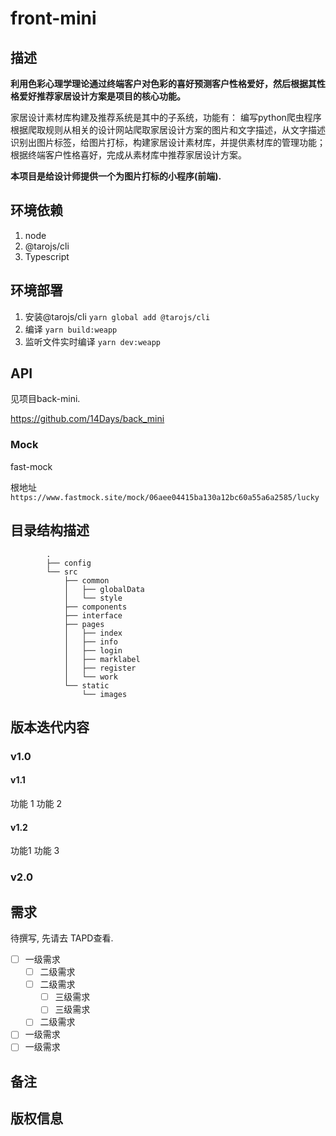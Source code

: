 # front-mini

## 描述

**利用色彩心理学理论通过终端客户对色彩的喜好预测客户性格爱好，然后根据其性格爱好推荐家居设计方案是项目的核心功能。**

家居设计素材库构建及推荐系统是其中的子系统，功能有：
编写python爬虫程序根据爬取规则从相关的设计网站爬取家居设计方案的图片和文字描述，从文字描述识别出图片标签，给图片打标，构建家居设计素材库，并提供素材库的管理功能；根据终端客户性格喜好，完成从素材库中推荐家居设计方案。

**本项目是给设计师提供一个为图片打标的小程序(前端).**

## 环境依赖
1. node
2. @tarojs/cli
3. Typescript

## 环境部署

1. 安装@tarojs/cli
	`yarn global add @tarojs/cli`
2. 编译
	`yarn build:weapp`
3. 监听文件实时编译
	`yarn dev:weapp`

## API

见项目back-mini.

https://github.com/14Days/back_mini

### Mock

fast-mock

根地址`https://www.fastmock.site/mock/06aee04415ba130a12bc60a55a6a2585/lucky`



## 目录结构描述

			.
			├── config
			└── src
				├── common
				│   ├── globalData
				│   └── style
				├── components
				├── interface
				├── pages
				│   ├── index
				│   ├── info
				│   ├── login
				│   ├── marklabel
				│   ├── register
				│   └── work
				└── static
	    			└── images

## 版本迭代内容

### v1.0

#### v1.1
功能 1
功能 2

#### v1.2
功能1
功能 3
### v2.0

## 需求

待撰写, 先请去 TAPD查看.

- [ ] 一级需求
	- [ ] 二级需求
	- [ ] 二级需求
		- [ ] 三级需求
		- [ ] 三级需求
	- [ ] 二级需求 
- [ ] 一级需求
- [ ] 一级需求

## 备注


## 版权信息



